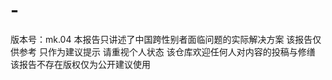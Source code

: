 # -
版本号：mk.04                本报告只讲述了中国跨性别者面临问题的实际解决方案   该报告仅供参考  只作为建议提示  请重视个人状态  该仓库欢迎任何人对内容的投稿与修缮  该报告不存在版权仅为公开建议使用
